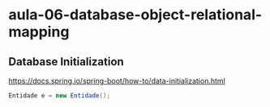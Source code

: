 # aula-06-database-object-relational-mapping


## Database Initialization

https://docs.spring.io/spring-boot/how-to/data-initialization.html


```java
Entidade e = new Entidade();

```